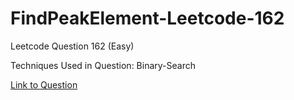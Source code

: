 # FindPeakElement-Leetcode-162

Leetcode Question 162 (Easy)

Techniques Used in Question:
Binary-Search

[Link to Question](https://leetcode.com/problems/find-peak-element/)
